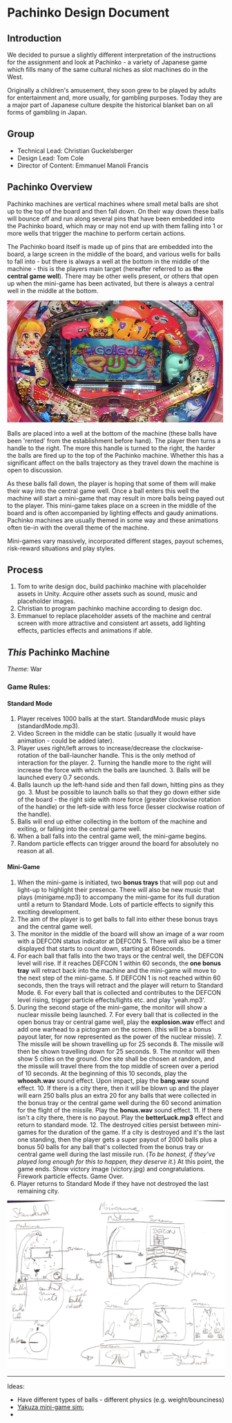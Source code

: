 # Pachinko Design Document

## Introduction

We decided to pursue a slightly different interpretation of the instructions for the assignment and look at Pachinko - a variety of Japanese game which fills many of the same cultural niches as slot machines do in the West.

Originally a children's amusement, they soon grew to be played by adults for entertainment and, more usually, for gambling purposes. Today they are a major part of Japanese culture despite the historical blanket ban on all forms of gambling in Japan.

## Group 

* Technical Lead: Christian Guckelsberger
* Design Lead: Tom Cole
* Director of Content: Emmanuel Manoli Francis

## Pachinko Overview

Pachinko machines are vertical machines where small metal balls are shot up to the top of the board and then fall down. On their way down these balls will bounce off and run along several pins that have been embedded into the Pachinko board, which may or may not end up with them falling into 1 or more wells that trigger the machine to perform certain actions. 

The Pachinko board itself is made up of pins that are embedded into the board, a large screen in the middle of the board, and various wells for balls to fall into - but there is always a well at the bottom in the middle of the machine - this is the players main target (hereafter referred to as __the central game well__). There may be other wells present, or others that open up when the mini-game has been activated, but there is always a central well in the middle at the bottom.

![Pachinko Machine](pachinko.jpg)

Balls are placed into a well at the bottom of the machine (these balls have been 'rented' from the establishment before hand). The player then turns a handle to the right. The more this handle is turned to the right, the harder the balls are fired up to the top of the Pachinko machine. Whether this has a significant affect on the balls trajectory as they travel down the machine is open to discussion.

As these balls fall down, the player is hoping that some of them will make their way into the central game well. Once a ball enters this well the machine will start a mini-game that may result in more balls being payed out to the player. This mini-game takes place on a screen in the middle of the board and is often accompanied by lighting effects and gaudy animations. Pachinko machines are usually themed in some way and these animations often tie-in with the overall theme of the machine.

Mini-games vary massively, incorporated different stages, payout schemes, risk-reward situations and play styles. 

## Process

1. Tom to write design doc, build pachinko machine with placeholder assets in Unity. Acquire other assets such as sound, music and placeholder images.
2. Christian to program pachinko machine according to design doc.
3. Emmanuel to replace placeholder assets of the machine and central screen with more attractive and consistent art assets, add lighting effects, particles effects and animations if able.

## *This* Pachinko Machine

_Theme_: War

### Game Rules:

#### Standard Mode

1. Player receives 1000 balls at the start. StandardMode music plays (standardMode.mp3).
2. Video Screen in the middle can be static (usually it would have animation - could be added later).
1. Player uses right/left arrows to increase/decrease the clockwise-rotation of the ball-launcher handle. This is the only method of interaction for the player.
    2.  Turning the handle more to the right will increase the force with which the balls are launched.
    3.  Balls will be launched every 0.7 seconds.
2. Balls launch up the left-hand side and then fall down, hitting pins as they go.
    3.  Must be possible to launch balls so that they go down either side of the board - the right side with more force (greater clockwise rotation of the handle) or the left-side with less force (lesser clockwise roation of the handle).
4.  Balls will end up either collecting in the bottom of the machine and exiting, or falling into the central game well.
5.  When a ball falls into the central game well, the mini-game begins.
6.  Random particle effects can trigger around the board for absolutely no reason at all.

#### Mini-Game

1. When the mini-game is initiated,  two __bonus trays__ that will pop out and light-up to highlight their presence. There will also be new music that plays (minigame.mp3) to accompany the mini-game for its full duration until a return to Standard Mode. Lots of particle effects to signify this exciting development.
2. The aim of the player is to get balls to fall into either these bonus trays and the central game well.
3. The monitor in the middle of the board will show an image of a war room with a DEFCON status indicator at DEFCON 5. There will also be a timer displayed that starts to count down, starting at 60seconds.
4. For each ball that falls into the two trays or the central well, the DEFCON level will rise. If it reaches DEFCON 1 within 60 seconds, the __one bonus tray__ will retract back into the machine and the mini-game will move to the next step of the mini-game. 
    5.  If DEFCON 1 is not reached within 60 seconds, then the trays will retract and the player will return to Standard Mode.
    6.  For every ball that is collected and contributes to the DEFCON level rising, trigger particle effects/lights etc. and play 'yeah.mp3'.
6.  During the second stage of the mini-game, the monitor will show a nuclear missile being launched.
    7. For every ball that is collected in the open bonus tray or central game well, play the __explosion.wav__ effect and add one warhead to a pictogram on the screen. (this will be a bonus payout later, for now represented as the power of the nuclear missle).
    7. The missile will be shown travelling up for 25 seconds
    8. The missile will then be shown travelling down for 25 seconds.
    9. The monitor will then show 5 cities on the ground. One site shall be chosen at random, and the missile will travel there from the top middle of screen over a period of 10 seconds. At the beginning of this 10 seconds, play the __whoosh.wav__ sound effect. Upon impact, play the __bang.wav__ sound effect.
        10. If there is a city there, then it will be blown up and the player will earn 250 balls plus an extra 20 for any balls that were collected in the bonus tray or the central game well during the 60 second animation for the flight of the missile. Play the __bonus.wav__ sound effect.
        11. If there isn't a city there, there is no payout. Play the __betterLuck.mp3__ effect and return to standard mode.
    12. The destroyed cities persist between mini-games for the duration of the game. If a city is destroyed and it's the last one standing, then the player gets a super payout of 2000 balls plus a bonus 50 balls for any ball that's collected from the bonus tray or central game well during the last missile run. (_To be honest, if they've played long enough for this to happen, they deserve it._) At this point, the game ends. Show victory image (victory.jpg) and congratulations. Firework particle effects. Game Over.
13. Player returns to Standard Mode if they have not destroyed the last remaining city.

![Outline](outline.png)



















---


Ideas:

* Have different types of balls - different physics (e.g. weight/bounciness)
* [Yakuza mini-game sim:](https://www.youtube.com/watch?v=9-YscE3MmZU)
* 